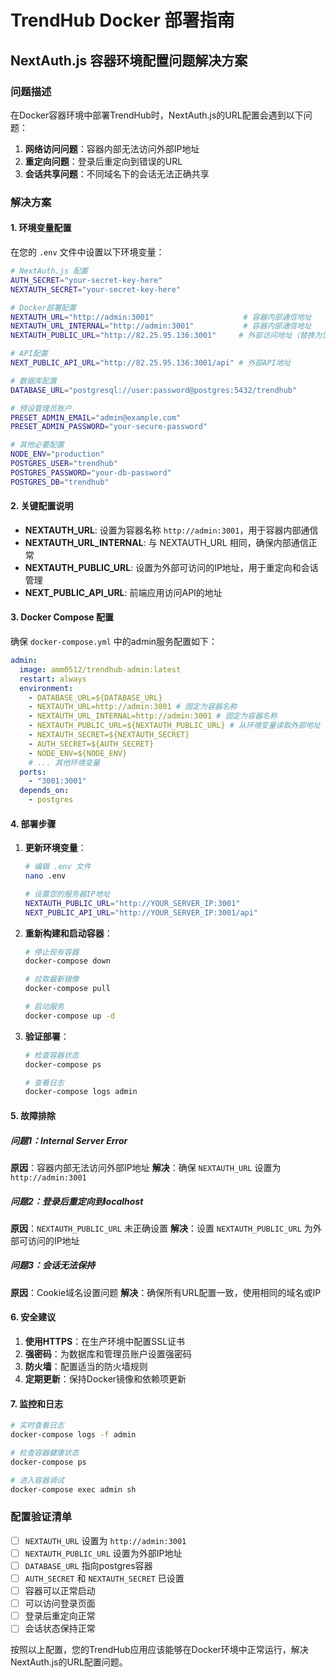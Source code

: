 # TrendHub Docker 部署指南

## NextAuth.js 容器环境配置问题解决方案

### 问题描述

在Docker容器环境中部署TrendHub时，NextAuth.js的URL配置会遇到以下问题：

1. **网络访问问题**：容器内部无法访问外部IP地址
2. **重定向问题**：登录后重定向到错误的URL
3. **会话共享问题**：不同域名下的会话无法正确共享

### 解决方案

#### 1. 环境变量配置

在您的 `.env` 文件中设置以下环境变量：

```bash
# NextAuth.js 配置
AUTH_SECRET="your-secret-key-here"
NEXTAUTH_SECRET="your-secret-key-here"

# Docker部署配置
NEXTAUTH_URL="http://admin:3001"                    # 容器内部通信地址
NEXTAUTH_URL_INTERNAL="http://admin:3001"           # 容器内部通信地址
NEXTAUTH_PUBLIC_URL="http://82.25.95.136:3001"     # 外部访问地址（替换为您的服务器IP）

# API配置
NEXT_PUBLIC_API_URL="http://82.25.95.136:3001/api" # 外部API地址

# 数据库配置
DATABASE_URL="postgresql://user:password@postgres:5432/trendhub"

# 预设管理员账户
PRESET_ADMIN_EMAIL="admin@example.com"
PRESET_ADMIN_PASSWORD="your-secure-password"

# 其他必要配置
NODE_ENV="production"
POSTGRES_USER="trendhub"
POSTGRES_PASSWORD="your-db-password"
POSTGRES_DB="trendhub"
```

#### 2. 关键配置说明

- **NEXTAUTH_URL**: 设置为容器名称 `http://admin:3001`，用于容器内部通信
- **NEXTAUTH_URL_INTERNAL**: 与 NEXTAUTH_URL 相同，确保内部通信正常
- **NEXTAUTH_PUBLIC_URL**: 设置为外部可访问的IP地址，用于重定向和会话管理
- **NEXT_PUBLIC_API_URL**: 前端应用访问API的地址

#### 3. Docker Compose 配置

确保 `docker-compose.yml` 中的admin服务配置如下：

```yaml
admin:
  image: amm0512/trendhub-admin:latest
  restart: always
  environment:
    - DATABASE_URL=${DATABASE_URL}
    - NEXTAUTH_URL=http://admin:3001 # 固定为容器名称
    - NEXTAUTH_URL_INTERNAL=http://admin:3001 # 固定为容器名称
    - NEXTAUTH_PUBLIC_URL=${NEXTAUTH_PUBLIC_URL} # 从环境变量读取外部地址
    - NEXTAUTH_SECRET=${NEXTAUTH_SECRET}
    - AUTH_SECRET=${AUTH_SECRET}
    - NODE_ENV=${NODE_ENV}
    # ... 其他环境变量
  ports:
    - "3001:3001"
  depends_on:
    - postgres
```

#### 4. 部署步骤

1. **更新环境变量**：

   ```bash
   # 编辑 .env 文件
   nano .env

   # 设置您的服务器IP地址
   NEXTAUTH_PUBLIC_URL="http://YOUR_SERVER_IP:3001"
   NEXT_PUBLIC_API_URL="http://YOUR_SERVER_IP:3001/api"
   ```

2. **重新构建和启动容器**：

   ```bash
   # 停止现有容器
   docker-compose down

   # 拉取最新镜像
   docker-compose pull

   # 启动服务
   docker-compose up -d
   ```

3. **验证部署**：

   ```bash
   # 检查容器状态
   docker-compose ps

   # 查看日志
   docker-compose logs admin
   ```

#### 5. 故障排除

##### 问题1：Internal Server Error

**原因**：容器内部无法访问外部IP地址
**解决**：确保 `NEXTAUTH_URL` 设置为 `http://admin:3001`

##### 问题2：登录后重定向到localhost

**原因**：`NEXTAUTH_PUBLIC_URL` 未正确设置
**解决**：设置 `NEXTAUTH_PUBLIC_URL` 为外部可访问的IP地址

##### 问题3：会话无法保持

**原因**：Cookie域名设置问题
**解决**：确保所有URL配置一致，使用相同的域名或IP

#### 6. 安全建议

1. **使用HTTPS**：在生产环境中配置SSL证书
2. **强密码**：为数据库和管理员账户设置强密码
3. **防火墙**：配置适当的防火墙规则
4. **定期更新**：保持Docker镜像和依赖项更新

#### 7. 监控和日志

```bash
# 实时查看日志
docker-compose logs -f admin

# 检查容器健康状态
docker-compose ps

# 进入容器调试
docker-compose exec admin sh
```

### 配置验证清单

- [ ] `NEXTAUTH_URL` 设置为 `http://admin:3001`
- [ ] `NEXTAUTH_PUBLIC_URL` 设置为外部IP地址
- [ ] `DATABASE_URL` 指向postgres容器
- [ ] `AUTH_SECRET` 和 `NEXTAUTH_SECRET` 已设置
- [ ] 容器可以正常启动
- [ ] 可以访问登录页面
- [ ] 登录后重定向正常
- [ ] 会话状态保持正常

按照以上配置，您的TrendHub应用应该能够在Docker环境中正常运行，解决NextAuth.js的URL配置问题。

